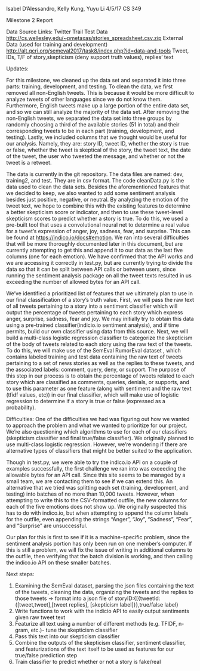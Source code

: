 Isabel D’Alessandro, Kelly Kung, Yuyu Li
4/5/17
CS 349

Milestone 2 Report

Data Source Links:
Twitter Trail Test Data
http://cs.wellesley.edu/~pmetaxas/stories_spreadsheet.csv.zip
External Data (used for training and development)
http://alt.qcri.org/semeval2017/task8/index.php?id=data-and-tools 
Tweet, IDs, T/F of story,skepticism (deny support truth values), replies’ text

Updates:

For this milestone, we cleaned up the data set and separated it into three parts: training, development, and testing. To clean the data, we first removed all non-English tweets. This is because it would be more difficult to analyze tweets of other languages since we do not know them. Furthermore, English tweets make up a large portion of the entire data set, and so we can still analyze the majority of the data set. After removing the non-English tweets, we separated the data set into three groups by randomly choosing a third of the available stories (51 in total) and their corresponding tweets to be in each part (training, development, and testing). Lastly, we included columns that we thought would be useful for our analysis. Namely, they are: story ID, tweet ID, whether the story is true or false, whether the tweet is skeptical of the story, the tweet text, the date of the tweet, the user who tweeted the message, and whether or not the tweet is a retweet. 

The data is currently in the git repository. The data files are named: dev, training2, and test. They are in csv format. The code cleanData.py is the data used to clean the data sets. Besides the aforementioned features that we decided to keep, we also wanted to add some sentiment analysis besides just positive, negative, or neutral. By analyzing the emotion of the tweet text, we hope to combine this with the existing features to determine a better skepticism score or indicator, and then to use these tweet-level skepticism scores to predict whether a story is true. To do this, we used a pre-built tool that uses a convolutional neural net to determine a real value for a tweet’s expression of anger, joy, sadness, fear, and surprise. This can be found at https://indico.io/docs#emotion. We ran into several difficulties that will be more thoroughly documented later in this document, but are currently attempting to get this and append it to our data as the last five columns (one for each emotion). We have confirmed that the API works and we are accessing it correctly in test.py, but are currently trying to divide the data so that it can be split between API calls or between users, since running the sentiment analysis package on all the tweet texts resulted in us exceeding the number of allowed bytes for an API call.

We’ve identified a prioritized list of features that we ultimately plan to use in our final classification of a story’s truth value. First, we will pass the raw text of all tweets pertaining to a story into a sentiment classifier which will output the percentage of tweets pertaining to each story which express anger, surprise, sadness, fear and joy. We may initially try to obtain this data using a pre-trained classifier(indicio.io sentiment analysis), and if time permits, build our own classifier using data from this source. Next, we will build a multi-class logistic regression classifier to categorize the skepticism of the body of tweets related to each story using the raw text of the tweets. To do this, we will make use of the SemEval RumorEval dataset , which contains labeled training and test data containing the raw text of tweets pertaining to a set of news stories as well as the replies to these tweets, and the associated labels: comment, query, deny, or support. The purpose of this step in our process is to obtain the percentage of tweets related to each story which are classified as comments, queries, denials, or supports, and to use this parameter as one feature (along with sentiment and the raw text (tfidf values, etc)) in our final classifier, which will make use of logistic regression to determine if a story is true or false (expressed as a probability). 

Difficulties: 
One of the difficulties we had was figuring out how we wanted to approach the problem and what we wanted to prioritize for our project. We’re also questioning which algorithms to use for each of our classifiers (skepticism classifier and final true/false classifier). We originally planned to use multi-class logistic regression. However, we’re wondering if there are alternative types of classifiers that might be better suited to the application. 

Though in test.py, we were able to try the indico.io API on a couple of examples successfully, the first challenge we ran into was exceeding the allowable bytes for an API call. Since this site seems to be managed by a small team, we are contacting them to see if we can extend this. An alternative that we tried was splitting each set (training, development, and testing) into batches of no more than 10,000 tweets. However, when attempting to write this to the CSV-formatted outfile, the new columns for each of the five emotions does not show up. We originally suspected this has to do with indico.io, but when attempting to append the column labels for the outfile, even appending the strings “Anger”, “Joy”, “Sadness”, “Fear”, and “Surprise” are unsuccessful. 

Our plan for this is first to see if it is a machine-specific problem, since the sentiment analysis portion has only been run on one member’s computer. If this is still a problem, we will fix the issue of writing in additional columns to the outfile, then verifying that the batch division is working, and then calling the indico.io API on these smaller batches.

Next steps:
1. Examining the SemEval dataset, parsing the json files containing the text of the tweets, cleaning the data, organizing the tweets and the replies to those tweets → format into a json file of storyID:{[{tweetId:{[tweet,tweet],[tweet replies], [skepticism label]}},true/false label}
2. Write functions to work with the indicio API to easily output sentiments given raw tweet text
3. Featurize all text using a number of different methods (e.g. TFIDF, n-gram, etc.)- tune the skepticism classifier 
4. Pass this text into our skepticism classifier 
5. Combine the outputs of the skepticism classifier, sentiment classifier, and featurizations of the text itself to be used as features for our true/false prediction step
6. Train classifier to predict whether or not a story is fake/real


